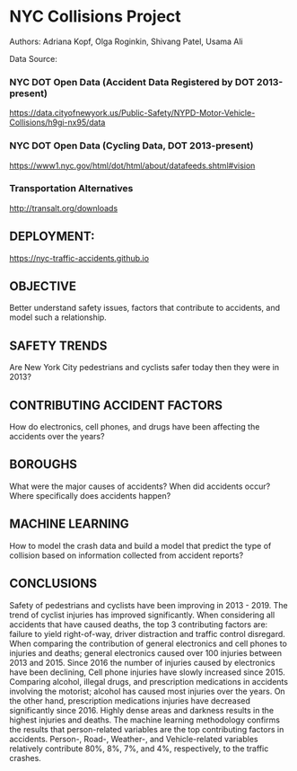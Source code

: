 # NYC Collisions Project
Authors:
Adriana Kopf, Olga Roginkin, Shivang Patel, Usama Ali

Data Source:
### NYC DOT Open Data (Accident Data Registered by DOT 2013-present)
https://data.cityofnewyork.us/Public-Safety/NYPD-Motor-Vehicle-Collisions/h9gi-nx95/data

### NYC DOT Open Data (Cycling Data, DOT 2013-present) 
https://www1.nyc.gov/html/dot/html/about/datafeeds.shtml#vision

### Transportation Alternatives
http://transalt.org/downloads


## DEPLOYMENT:
https://nyc-traffic-accidents.github.io

## OBJECTIVE
Better understand safety issues, factors that contribute to accidents, and model such a relationship.

## SAFETY TRENDS
Are New York City pedestrians and cyclists safer today then they were in 2013?

## CONTRIBUTING ACCIDENT FACTORS
How do electronics, cell phones, and drugs have been affecting the accidents over the years?

## BOROUGHS
What were the major causes of accidents?
When did accidents occur?
Where specifically does accidents happen?

## MACHINE LEARNING
How to model the crash data and build a model that predict the type of collision based on information collected from accident reports?

## CONCLUSIONS
Safety of pedestrians and cyclists have been improving in 2013 - 2019. 
The trend of cyclist injuries has improved significantly.
When considering all accidents that have caused deaths, the top 3 contributing factors are: failure to yield right-of-way, driver distraction and traffic control disregard.
When comparing the contribution of general electronics and cell phones to injuries and deaths; general electronics caused over 100 injuries between 2013 and 2015. Since 2016 the number of injuries caused by electronics  have been declining, Cell phone injuries have slowly increased since 2015.
Comparing alcohol, illegal drugs, and prescription medications in accidents involving the motorist; alcohol has caused most injuries over the years.  On the other hand, prescription medications injuries have decreased significantly since 2016.
Highly dense areas and darkness results in the highest injuries and deaths.
The machine learning methodology confirms the results that person-related variables are the top contributing factors in accidents. 
Person-, Road-, Weather-, and Vehicle-related variables relatively contribute 80%, 8%, 7%, and 4%, respectively, to the traffic crashes.




